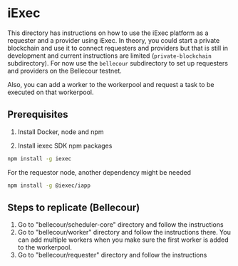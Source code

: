 # iExec
This directory has instructions on how to use the iExec platform as a requester and a provider using iExec. In theory, you could start a private blockchain and use it to connect requesters and providers but that is still in development and current instructions are limited (``private-blockchain`` subdirectory). For now use the ``bellecour`` subdirectory to set up requesters and providers on the Bellecour testnet.

Also, you can add a worker to the workerpool and request a task to be executed on that workerpool.

## Prerequisites
1. Install Docker, node and npm

2. Install iexec SDK npm packages
```bash
npm install -g iexec
```

For the requestor node, another dependency might be needed
```bash
npm install -g @iexec/iapp
```

## Steps to replicate (Bellecour)
1. Go to "bellecour/scheduler-core" directory and follow the instructions
2. Go to "bellecour/worker" directory and follow the instructions there. You can add multiple workers when you make sure the first worker is added to the workerpool.
3. Go to "bellecour/requester" directory and follow the instructions